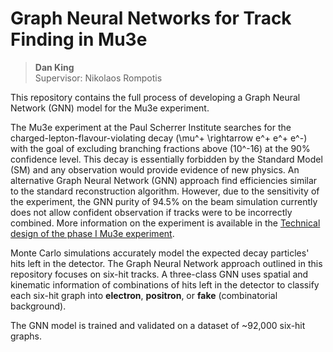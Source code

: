 # Graph Neural Networks for Track Finding in Mu3e
> **Dan King**  
> Supervisor: Nikolaos Rompotis

This repository contains the full process of developing a Graph Neural Network (GNN) model for the Mu3e experiment.

The Mu3e experiment at the Paul Scherrer Institute searches for the charged-lepton-flavour-violating decay \(\mu^+ \rightarrow e^+ e^+ e^-\)  
with the goal of excluding branching fractions above \(10^-16\) at the 90% confidence level. This decay is essentially forbidden by the Standard Model (SM) and any observation would provide evidence of new physics. An alternative Graph Neural Network (GNN) approach find efficiencies similar to the standard reconstruction algorithm. However, due to the sensitivity of the experiment, the GNN purity of 94.5\% on the beam simulation currently does not allow confident observation if tracks were to be incorrectly combined. More information on the experiment is available in the [Technical design of the phase I Mu3e experiment](https://arxiv.org/abs/2009.11690).

Monte Carlo simulations accurately model the expected decay particles' hits left in the detector. The Graph Neural Network approach outlined in this repository focuses on six-hit tracks. A three-class GNN uses spatial and kinematic information of combinations of hits left in the detector to classify each six-hit graph into **electron**, **positron**, or **fake** (combinatorial background).

The GNN model is trained and validated on a dataset of ~92,000 six-hit graphs.